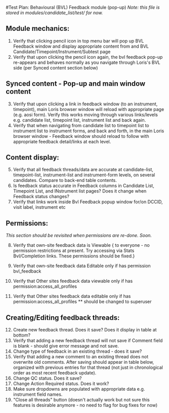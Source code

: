 #Test Plan: Behavioural (BVL) Feedback module (pop-up)
*Note: this file is stored in modules/candidate_list/test/ for now.*

## Module mechanics: 
1. Verify that clicking pencil icon in top menu bar will pop up BVL Feedback window and display appropriate content from and BVL Candidate/Timepoint/Instrument/Subtest page
2. Verify that upon clicking the pencil icon again, the bvl feedback pop-up re-appears and behaves normally as you navigate through Loris's BVL side (per Synced content section below)

## Synced content - Pop-up and main window content
3. Verify that upon clicking a link in feedback window (to an instrument, timepoint), main Loris browser window will reload with appropriate page (e.g. aosi form).  Verify this works moving through various links/levels e.g. candidate list, timepoint list, instrument list and back again.  
4. Verify that when navigating from candidate list to timepoint list to instrument list to instrument forms, and back and forth, in the main Loris browser window - Feedback window should reload to follow with appropriate feedback detail/links at each level.

## Content display:
5. Verify that all feedback threads/data are accurate at candidate-list, timepoint-list, instrument-list and instrument-form levels, on several candidates.  Compare to back-end table contents. 
6. Is feedback status accurate in Feedback columns in Candidate List, Timepoint List, and INstrument list pages?  Does it change when Feedback status changes?   
7. Verify that links work inside Bvl Feedback popup window for/on DCCID, visit label, instrument etc

## Permissions: 
*This section should be revisited when permissions are re-done.  Soon.*

8. Verify that own-site feedback data is Viewable { to everyone - no permission restrictions at present. Try accessing via Stats Bvl/Completion links. These permissions should be fixed.}
 
9. Verify that own-site feedback data Editable only if has permission bvl_feedback

10. Verify that Other sites feedback data viewable only if has permission:access_all_profiles

11. Verify that Other sites feedback data editable only if has permission:access_all_profiles ** should be changed to superuser

## Creating/Editing feedback threads: 
12. Create new feedback thread.  Does it save? Does it display in table at bottom?
13. Verify that adding a new feedback thread will not save if Comment field is blank - should give error message and not save. 
14. Change type of feedback in an existing thread - does it save? 
15. Verify that adding a new comment to an existing thread does not overwrite old comments. After saving should appear in table below, organized with previous entries for that thread (not just in chronological order as most recent feedback update). 
16. Change QC status. Does it save?
17. Change Action Required status. Does it work?
18. Make sure dropdowns are populated with appropriate data e.g. instrument field names.
19. "Close all threads" button (doesn't actually work but not sure this features is desirable anymore - no need to flag for bug fixes for now)
